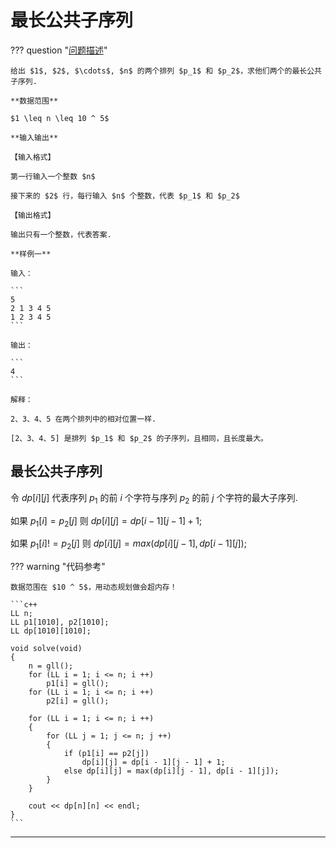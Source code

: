 # 最长公共子序列

??? question "[问题描述](https://www.luogu.com.cn/problem/P1439)"

    给出 $1$, $2$, $\cdots$, $n$ 的两个排列 $p_1$ 和 $p_2$，求他们两个的最长公共子序列.

    **数据范围**

    $1 \leq n \leq 10 ^ 5$

    **输入输出**

    【输入格式】

    第一行输入一个整数 $n$

    接下来的 $2$ 行，每行输入 $n$ 个整数，代表 $p_1$ 和 $p_2$

    【输出格式】

    输出只有一个整数，代表答案.

    **样例一**

    输入：

    ```
    5 
    2 1 3 4 5
    1 2 3 4 5
    ```

    输出：

    ```
    4
    ```

    解释：

    2、3、4、5 在两个排列中的相对位置一样.

    [2、3、4、5] 是排列 $p_1$ 和 $p_2$ 的子序列，且相同，且长度最大。

## 最长公共子序列

令 $dp[i][j]$ 代表序列 $p_1$ 的前 $i$ 个字符与序列 $p_2$ 的前 $j$ 个字符的最大子序列.

如果 $p_1[i] = p_2[j]$ 则 $dp[i][j] = dp[i-1][j-1] + 1$;

如果 $p_1[i] != p_2[j]$ 则 $dp[i][j] = max(dp[i][j-1], dp[i-1][j])$;

??? warning "代码参考"

    数据范围在 $10 ^ 5$，用动态规划做会超内存！

    ```c++
    LL n;
    LL p1[1010], p2[1010];
    LL dp[1010][1010];

    void solve(void)
    {
        n = gll();
        for (LL i = 1; i <= n; i ++)
            p1[i] = gll();
        for (LL i = 1; i <= n; i ++)
            p2[i] = gll();

        for (LL i = 1; i <= n; i ++)
        {
            for (LL j = 1; j <= n; j ++)
            {
                if (p1[i] == p2[j])
                    dp[i][j] = dp[i - 1][j - 1] + 1;
                else dp[i][j] = max(dp[i][j - 1], dp[i - 1][j]);
            }
        }

        cout << dp[n][n] << endl;
    }
    ```

****